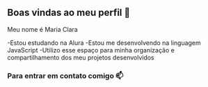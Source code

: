 ## Boas vindas ao meu perfil 💙

Meu nome é Maria Clara

-Estou estudando na Alura
-Estou me desenvolvendo na linguagem JavaScript
-Utilizo esse espaço para minha organização e compartilhamento dos meu projetos desenvolvidos
  
### Para entrar em contato comigo 📫
